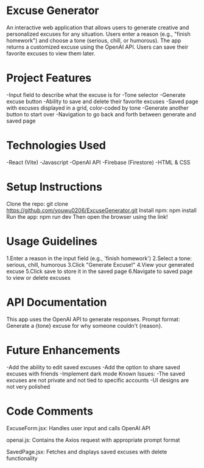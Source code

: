 # Excuse Generator

An interactive web application that allows users to generate creative and personalized excuses for any situation. Users enter a reason (e.g., "finish homework") and choose a tone (serious, chill, or humorous). The app returns a customized excuse using the OpenAI API. Users can save their favorite excuses to view them later.

# Project Features

-Input field to describe what the excuse is for
-Tone selector
-Generate excuse button
-Ability to save and delete their favorite excuses
-Saved page with excuses displayed in a grid, color-coded by tone
-Generate another button to start over
-Navigation to go back and forth between generate and saved page

# Technologies Used

-React (Vite)
-Javascript
-OpenAI API
-Firebase (Firestore)
-HTML & CSS


# Setup Instructions

Clone the repo:
git clone https://github.com/youwu0206/ExcuseGenerator.git
Install npm:
npm install
Run the app:
npm run dev
Then open the browser using the link!

# Usage Guidelines

1.Enter a reason in the input field (e.g., 'finish homework')
2.Select a tone: serious, chill, humorous
3.Click "Generate Excuse!"
4.View your generated excuse
5.Click save to store it in the saved page
6.Navigate to saved page to view or delete excuses

# API Documentation

This app uses the OpenAI API to generate responses.
Prompt format: Generate a {tone} excuse for why someone couldn't {reason}.

# Future Enhancements

-Add the ability to edit saved excuses
-Add the option to share saved excuses with friends
-Implement dark mode
Known Issues:
-The saved excuses are not private and not tied to specific accounts
-UI designs are not very polished

# Code Comments

ExcuseForm.jsx: Handles user input and calls OpenAI API

openai.js: Contains the Axios request with appropriate prompt format

SavedPage.jsx: Fetches and displays saved excuses with delete functionality




